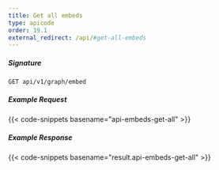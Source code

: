 ```yaml
---
title: Get all embeds
type: apicode
order: 19.1
external_redirect: /api/#get-all-embeds
---
```


##### Signature
`GET api/v1/graph/embed`
##### Example Request
{{< code-snippets basename="api-embeds-get-all" >}}
##### Example Response
{{< code-snippets basename="result.api-embeds-get-all" >}}
